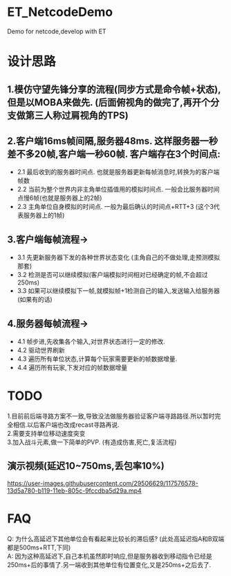 
# ET_NetcodeDemo 
Demo for netcode,develop with ET
# 设计思路
## 1.模仿守望先锋分享的流程(同步方式是命令帧+状态),但是以MOBA来做先. (后面俯视角的做完了,再开个分支做第三人称过肩视角的TPS)  
## 2.客户端16ms帧间隔,服务器48ms. 这样服务器一秒差不多20帧,客户端一秒60帧. 客户端存在3个时间点:
  * 2.1 最后收到的服务器时间点. 也就是服务器更新每帧消息时,转换为的客户端帧数
  * 2.2 当前为整个世界内非主角单位插值用的模拟时间点. 一般会比服务器时间点慢6帧(也就是服务器上的2帧)
  * 2.3 主角单位自身模拟的时间点. 一般为最后确认的时间点+RTT+3 (这个3代表服务器上的1帧)
## 3.客户端每帧流程->  
  * 3.1 先更新服务器下发的各种世界状态变化 (主角自己的不做处理,走预测模拟那套)  
  * 3.2 检测是否可以继续模拟(客户端模拟时间相对已经确定的帧,不会超过250ms)  
  * 3.3 如果可以继续模拟下一帧,就模拟帧+1检测自己的输入,发送输入给服务器(如果有的话)
## 4.服务器每帧流程->
  * 4.1 帧步进,先收集各个输入,对世界状态进行一定的修改.    
  * 4.2 驱动世界刷新  
  * 4.3 遍历所有单位状态,计算每个玩家需要更新的帧数据增量.  
  * 4.4 遍历所有玩家,下发对应的帧数据增量
 
   
# TODO
1.目前前后端寻路方案不一致,导致没法做服务器验证客户端寻路路径.所以暂时完全相信.以后客户端也改成recast寻路再说.  
2.需要支持单位移动速度突变  
3.加入战斗元素,做一下简单的PVP. (有造成伤害,死亡,复活流程)  
## 演示视频(延迟10~750ms,丢包率10%)

https://user-images.githubusercontent.com/29506629/117576578-13d5a780-b119-11eb-805c-9fccdba5d29a.mp4  

# FAQ  
Q: 为什么高延迟下其他单位会有看起来比较长的滞后感?   (此处高延迟指A和B双端都是500ms+RTT,下同)  
A: 因为这种高延迟下,自己本机虽然即时响应,但是服务器收到移动指令已经是250ms+后的事情了.另一端收到其他单位有位置变化,又是250ms+之后去了. 

